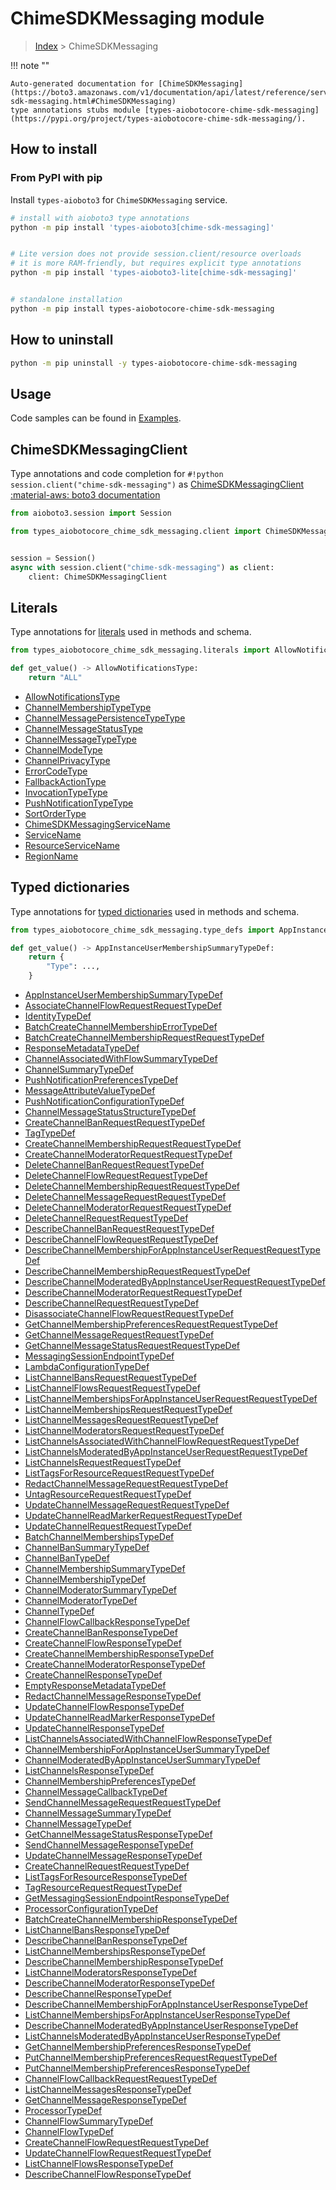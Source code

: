 # ChimeSDKMessaging module

> [Index](../README.md) > ChimeSDKMessaging


!!! note ""

    Auto-generated documentation for [ChimeSDKMessaging](https://boto3.amazonaws.com/v1/documentation/api/latest/reference/services/chime-sdk-messaging.html#ChimeSDKMessaging)
    type annotations stubs module [types-aiobotocore-chime-sdk-messaging](https://pypi.org/project/types-aiobotocore-chime-sdk-messaging/).

## How to install



### From PyPI with pip

Install `types-aioboto3` for `ChimeSDKMessaging` service.

```bash
# install with aioboto3 type annotations
python -m pip install 'types-aioboto3[chime-sdk-messaging]'


# Lite version does not provide session.client/resource overloads
# it is more RAM-friendly, but requires explicit type annotations
python -m pip install 'types-aioboto3-lite[chime-sdk-messaging]'


# standalone installation
python -m pip install types-aiobotocore-chime-sdk-messaging
```



## How to uninstall

```bash
python -m pip uninstall -y types-aiobotocore-chime-sdk-messaging
```

## Usage

Code samples can be found in [Examples](./usage.md).

## ChimeSDKMessagingClient

Type annotations and code completion for  `#!python session.client("chime-sdk-messaging")` as [ChimeSDKMessagingClient](./client.md)
[:material-aws: boto3 documentation](https://boto3.amazonaws.com/v1/documentation/api/latest/reference/services/chime-sdk-messaging.html#ChimeSDKMessaging.Client)

```python title="Usage example"
from aioboto3.session import Session

from types_aiobotocore_chime_sdk_messaging.client import ChimeSDKMessagingClient


session = Session()
async with session.client("chime-sdk-messaging") as client:
    client: ChimeSDKMessagingClient
```








## Literals

Type annotations for [literals](./literals.md) used in methods and schema.

```python title="Usage example"
from types_aiobotocore_chime_sdk_messaging.literals import AllowNotificationsType

def get_value() -> AllowNotificationsType:
    return "ALL"
```

- [AllowNotificationsType](./literals.md#allownotificationstype)
- [ChannelMembershipTypeType](./literals.md#channelmembershiptypetype)
- [ChannelMessagePersistenceTypeType](./literals.md#channelmessagepersistencetypetype)
- [ChannelMessageStatusType](./literals.md#channelmessagestatustype)
- [ChannelMessageTypeType](./literals.md#channelmessagetypetype)
- [ChannelModeType](./literals.md#channelmodetype)
- [ChannelPrivacyType](./literals.md#channelprivacytype)
- [ErrorCodeType](./literals.md#errorcodetype)
- [FallbackActionType](./literals.md#fallbackactiontype)
- [InvocationTypeType](./literals.md#invocationtypetype)
- [PushNotificationTypeType](./literals.md#pushnotificationtypetype)
- [SortOrderType](./literals.md#sortordertype)
- [ChimeSDKMessagingServiceName](./literals.md#chimesdkmessagingservicename)
- [ServiceName](./literals.md#servicename)
- [ResourceServiceName](./literals.md#resourceservicename)
- [RegionName](./literals.md#regionname)




## Typed dictionaries

Type annotations for [typed dictionaries](./type_defs.md) used in methods and schema.

```python title="Usage example"
from types_aiobotocore_chime_sdk_messaging.type_defs import AppInstanceUserMembershipSummaryTypeDef

def get_value() -> AppInstanceUserMembershipSummaryTypeDef:
    return {
        "Type": ...,
    }
```

- [AppInstanceUserMembershipSummaryTypeDef](./type_defs.md#appinstanceusermembershipsummarytypedef)
- [AssociateChannelFlowRequestRequestTypeDef](./type_defs.md#associatechannelflowrequestrequesttypedef)
- [IdentityTypeDef](./type_defs.md#identitytypedef)
- [BatchCreateChannelMembershipErrorTypeDef](./type_defs.md#batchcreatechannelmembershiperrortypedef)
- [BatchCreateChannelMembershipRequestRequestTypeDef](./type_defs.md#batchcreatechannelmembershiprequestrequesttypedef)
- [ResponseMetadataTypeDef](./type_defs.md#responsemetadatatypedef)
- [ChannelAssociatedWithFlowSummaryTypeDef](./type_defs.md#channelassociatedwithflowsummarytypedef)
- [ChannelSummaryTypeDef](./type_defs.md#channelsummarytypedef)
- [PushNotificationPreferencesTypeDef](./type_defs.md#pushnotificationpreferencestypedef)
- [MessageAttributeValueTypeDef](./type_defs.md#messageattributevaluetypedef)
- [PushNotificationConfigurationTypeDef](./type_defs.md#pushnotificationconfigurationtypedef)
- [ChannelMessageStatusStructureTypeDef](./type_defs.md#channelmessagestatusstructuretypedef)
- [CreateChannelBanRequestRequestTypeDef](./type_defs.md#createchannelbanrequestrequesttypedef)
- [TagTypeDef](./type_defs.md#tagtypedef)
- [CreateChannelMembershipRequestRequestTypeDef](./type_defs.md#createchannelmembershiprequestrequesttypedef)
- [CreateChannelModeratorRequestRequestTypeDef](./type_defs.md#createchannelmoderatorrequestrequesttypedef)
- [DeleteChannelBanRequestRequestTypeDef](./type_defs.md#deletechannelbanrequestrequesttypedef)
- [DeleteChannelFlowRequestRequestTypeDef](./type_defs.md#deletechannelflowrequestrequesttypedef)
- [DeleteChannelMembershipRequestRequestTypeDef](./type_defs.md#deletechannelmembershiprequestrequesttypedef)
- [DeleteChannelMessageRequestRequestTypeDef](./type_defs.md#deletechannelmessagerequestrequesttypedef)
- [DeleteChannelModeratorRequestRequestTypeDef](./type_defs.md#deletechannelmoderatorrequestrequesttypedef)
- [DeleteChannelRequestRequestTypeDef](./type_defs.md#deletechannelrequestrequesttypedef)
- [DescribeChannelBanRequestRequestTypeDef](./type_defs.md#describechannelbanrequestrequesttypedef)
- [DescribeChannelFlowRequestRequestTypeDef](./type_defs.md#describechannelflowrequestrequesttypedef)
- [DescribeChannelMembershipForAppInstanceUserRequestRequestTypeDef](./type_defs.md#describechannelmembershipforappinstanceuserrequestrequesttypedef)
- [DescribeChannelMembershipRequestRequestTypeDef](./type_defs.md#describechannelmembershiprequestrequesttypedef)
- [DescribeChannelModeratedByAppInstanceUserRequestRequestTypeDef](./type_defs.md#describechannelmoderatedbyappinstanceuserrequestrequesttypedef)
- [DescribeChannelModeratorRequestRequestTypeDef](./type_defs.md#describechannelmoderatorrequestrequesttypedef)
- [DescribeChannelRequestRequestTypeDef](./type_defs.md#describechannelrequestrequesttypedef)
- [DisassociateChannelFlowRequestRequestTypeDef](./type_defs.md#disassociatechannelflowrequestrequesttypedef)
- [GetChannelMembershipPreferencesRequestRequestTypeDef](./type_defs.md#getchannelmembershippreferencesrequestrequesttypedef)
- [GetChannelMessageRequestRequestTypeDef](./type_defs.md#getchannelmessagerequestrequesttypedef)
- [GetChannelMessageStatusRequestRequestTypeDef](./type_defs.md#getchannelmessagestatusrequestrequesttypedef)
- [MessagingSessionEndpointTypeDef](./type_defs.md#messagingsessionendpointtypedef)
- [LambdaConfigurationTypeDef](./type_defs.md#lambdaconfigurationtypedef)
- [ListChannelBansRequestRequestTypeDef](./type_defs.md#listchannelbansrequestrequesttypedef)
- [ListChannelFlowsRequestRequestTypeDef](./type_defs.md#listchannelflowsrequestrequesttypedef)
- [ListChannelMembershipsForAppInstanceUserRequestRequestTypeDef](./type_defs.md#listchannelmembershipsforappinstanceuserrequestrequesttypedef)
- [ListChannelMembershipsRequestRequestTypeDef](./type_defs.md#listchannelmembershipsrequestrequesttypedef)
- [ListChannelMessagesRequestRequestTypeDef](./type_defs.md#listchannelmessagesrequestrequesttypedef)
- [ListChannelModeratorsRequestRequestTypeDef](./type_defs.md#listchannelmoderatorsrequestrequesttypedef)
- [ListChannelsAssociatedWithChannelFlowRequestRequestTypeDef](./type_defs.md#listchannelsassociatedwithchannelflowrequestrequesttypedef)
- [ListChannelsModeratedByAppInstanceUserRequestRequestTypeDef](./type_defs.md#listchannelsmoderatedbyappinstanceuserrequestrequesttypedef)
- [ListChannelsRequestRequestTypeDef](./type_defs.md#listchannelsrequestrequesttypedef)
- [ListTagsForResourceRequestRequestTypeDef](./type_defs.md#listtagsforresourcerequestrequesttypedef)
- [RedactChannelMessageRequestRequestTypeDef](./type_defs.md#redactchannelmessagerequestrequesttypedef)
- [UntagResourceRequestRequestTypeDef](./type_defs.md#untagresourcerequestrequesttypedef)
- [UpdateChannelMessageRequestRequestTypeDef](./type_defs.md#updatechannelmessagerequestrequesttypedef)
- [UpdateChannelReadMarkerRequestRequestTypeDef](./type_defs.md#updatechannelreadmarkerrequestrequesttypedef)
- [UpdateChannelRequestRequestTypeDef](./type_defs.md#updatechannelrequestrequesttypedef)
- [BatchChannelMembershipsTypeDef](./type_defs.md#batchchannelmembershipstypedef)
- [ChannelBanSummaryTypeDef](./type_defs.md#channelbansummarytypedef)
- [ChannelBanTypeDef](./type_defs.md#channelbantypedef)
- [ChannelMembershipSummaryTypeDef](./type_defs.md#channelmembershipsummarytypedef)
- [ChannelMembershipTypeDef](./type_defs.md#channelmembershiptypedef)
- [ChannelModeratorSummaryTypeDef](./type_defs.md#channelmoderatorsummarytypedef)
- [ChannelModeratorTypeDef](./type_defs.md#channelmoderatortypedef)
- [ChannelTypeDef](./type_defs.md#channeltypedef)
- [ChannelFlowCallbackResponseTypeDef](./type_defs.md#channelflowcallbackresponsetypedef)
- [CreateChannelBanResponseTypeDef](./type_defs.md#createchannelbanresponsetypedef)
- [CreateChannelFlowResponseTypeDef](./type_defs.md#createchannelflowresponsetypedef)
- [CreateChannelMembershipResponseTypeDef](./type_defs.md#createchannelmembershipresponsetypedef)
- [CreateChannelModeratorResponseTypeDef](./type_defs.md#createchannelmoderatorresponsetypedef)
- [CreateChannelResponseTypeDef](./type_defs.md#createchannelresponsetypedef)
- [EmptyResponseMetadataTypeDef](./type_defs.md#emptyresponsemetadatatypedef)
- [RedactChannelMessageResponseTypeDef](./type_defs.md#redactchannelmessageresponsetypedef)
- [UpdateChannelFlowResponseTypeDef](./type_defs.md#updatechannelflowresponsetypedef)
- [UpdateChannelReadMarkerResponseTypeDef](./type_defs.md#updatechannelreadmarkerresponsetypedef)
- [UpdateChannelResponseTypeDef](./type_defs.md#updatechannelresponsetypedef)
- [ListChannelsAssociatedWithChannelFlowResponseTypeDef](./type_defs.md#listchannelsassociatedwithchannelflowresponsetypedef)
- [ChannelMembershipForAppInstanceUserSummaryTypeDef](./type_defs.md#channelmembershipforappinstanceusersummarytypedef)
- [ChannelModeratedByAppInstanceUserSummaryTypeDef](./type_defs.md#channelmoderatedbyappinstanceusersummarytypedef)
- [ListChannelsResponseTypeDef](./type_defs.md#listchannelsresponsetypedef)
- [ChannelMembershipPreferencesTypeDef](./type_defs.md#channelmembershippreferencestypedef)
- [ChannelMessageCallbackTypeDef](./type_defs.md#channelmessagecallbacktypedef)
- [SendChannelMessageRequestRequestTypeDef](./type_defs.md#sendchannelmessagerequestrequesttypedef)
- [ChannelMessageSummaryTypeDef](./type_defs.md#channelmessagesummarytypedef)
- [ChannelMessageTypeDef](./type_defs.md#channelmessagetypedef)
- [GetChannelMessageStatusResponseTypeDef](./type_defs.md#getchannelmessagestatusresponsetypedef)
- [SendChannelMessageResponseTypeDef](./type_defs.md#sendchannelmessageresponsetypedef)
- [UpdateChannelMessageResponseTypeDef](./type_defs.md#updatechannelmessageresponsetypedef)
- [CreateChannelRequestRequestTypeDef](./type_defs.md#createchannelrequestrequesttypedef)
- [ListTagsForResourceResponseTypeDef](./type_defs.md#listtagsforresourceresponsetypedef)
- [TagResourceRequestRequestTypeDef](./type_defs.md#tagresourcerequestrequesttypedef)
- [GetMessagingSessionEndpointResponseTypeDef](./type_defs.md#getmessagingsessionendpointresponsetypedef)
- [ProcessorConfigurationTypeDef](./type_defs.md#processorconfigurationtypedef)
- [BatchCreateChannelMembershipResponseTypeDef](./type_defs.md#batchcreatechannelmembershipresponsetypedef)
- [ListChannelBansResponseTypeDef](./type_defs.md#listchannelbansresponsetypedef)
- [DescribeChannelBanResponseTypeDef](./type_defs.md#describechannelbanresponsetypedef)
- [ListChannelMembershipsResponseTypeDef](./type_defs.md#listchannelmembershipsresponsetypedef)
- [DescribeChannelMembershipResponseTypeDef](./type_defs.md#describechannelmembershipresponsetypedef)
- [ListChannelModeratorsResponseTypeDef](./type_defs.md#listchannelmoderatorsresponsetypedef)
- [DescribeChannelModeratorResponseTypeDef](./type_defs.md#describechannelmoderatorresponsetypedef)
- [DescribeChannelResponseTypeDef](./type_defs.md#describechannelresponsetypedef)
- [DescribeChannelMembershipForAppInstanceUserResponseTypeDef](./type_defs.md#describechannelmembershipforappinstanceuserresponsetypedef)
- [ListChannelMembershipsForAppInstanceUserResponseTypeDef](./type_defs.md#listchannelmembershipsforappinstanceuserresponsetypedef)
- [DescribeChannelModeratedByAppInstanceUserResponseTypeDef](./type_defs.md#describechannelmoderatedbyappinstanceuserresponsetypedef)
- [ListChannelsModeratedByAppInstanceUserResponseTypeDef](./type_defs.md#listchannelsmoderatedbyappinstanceuserresponsetypedef)
- [GetChannelMembershipPreferencesResponseTypeDef](./type_defs.md#getchannelmembershippreferencesresponsetypedef)
- [PutChannelMembershipPreferencesRequestRequestTypeDef](./type_defs.md#putchannelmembershippreferencesrequestrequesttypedef)
- [PutChannelMembershipPreferencesResponseTypeDef](./type_defs.md#putchannelmembershippreferencesresponsetypedef)
- [ChannelFlowCallbackRequestRequestTypeDef](./type_defs.md#channelflowcallbackrequestrequesttypedef)
- [ListChannelMessagesResponseTypeDef](./type_defs.md#listchannelmessagesresponsetypedef)
- [GetChannelMessageResponseTypeDef](./type_defs.md#getchannelmessageresponsetypedef)
- [ProcessorTypeDef](./type_defs.md#processortypedef)
- [ChannelFlowSummaryTypeDef](./type_defs.md#channelflowsummarytypedef)
- [ChannelFlowTypeDef](./type_defs.md#channelflowtypedef)
- [CreateChannelFlowRequestRequestTypeDef](./type_defs.md#createchannelflowrequestrequesttypedef)
- [UpdateChannelFlowRequestRequestTypeDef](./type_defs.md#updatechannelflowrequestrequesttypedef)
- [ListChannelFlowsResponseTypeDef](./type_defs.md#listchannelflowsresponsetypedef)
- [DescribeChannelFlowResponseTypeDef](./type_defs.md#describechannelflowresponsetypedef)

